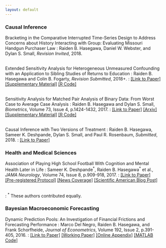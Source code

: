 ```yaml
---
layout: default
---
```


### Causal Inference
Bracketing in the Comparative Interrupted Time-Series Design to Address Concerns about History Interacting with Group: Evaluating Missouri Handgun Purchaser Law
: Raiden B. Hasegawa, Daniel W. Webster, and Dylan S. Small, *Revision Invited*, 2018.
<br><br>

Extended Sensitivity Analysis for Heterogeneous Unmeasured Confounding with an Application to Sibling Studies of Returns to Education
: Raiden B. Hasegawa and Colin B. Fogarty, *Revision Submitted*, 2018+.
: [\[Link to Paper\]](https://arxiv.org/abs/1711.05570)
[\[Supplementary Material\]](../assets/extended-paper/supplemental_extended_sensitivity_rev1.pdf)
[\[R Code\]](../assets/extended-paper/code_rev1.zip)
<br><br>

Sensitivity Analysis for Matched Pair Analysis of Binary Data: From Worst Case to Average Case Analysis
: Raiden B. Hasegawa and Dylan S. Small, *Biometrics*, Volume 73, Issue 4, p.1424-1432, 2017.
: [\[Link to Paper\]](http://onlinelibrary.wiley.com/doi/10.1111/biom.12688/abstract)  [\[Arxiv\]](https://arxiv.org/abs/1707.09549)  [\[Supplementary Material\]](../assets/avgcase-paper/avgSensAnalysis_webAppendix.pdf)  [\[R Code\]](../assets/avgcase-paper/avgSensAnalysis_Rcode.R)
<br><br>

Causal Inference with Two Versions of Treatment
: Raiden B. Hasegawa, Sameer K. Deshpande, Dylan S. Small, and Paul R. Rosenbaum, *Submitted*, 2018.
: [\[Link to Paper\]](https://arxiv.org/abs/1705.03918)

### Health and Medical Sciences

Association of Playing High School Football With Cognition and Mental Health Later in Life
: Sameer K. Deshpande<sup>\*</sup>, Raiden B. Hasegawa<sup>\*</sup> et al., *JAMA Neurology*, Volume 74, Issue 8, p.909-918, 2017.
: [\[Link to Paper\]](http://jamanetwork.com/journals/jamaneurology/article-abstract/2635831)  [\[Pre-registered Protocol\]](https://arxiv.org/abs/1607.01756)  [\[News Coverage\]](https://www.theverge.com/2017/7/3/15913454/high-school-football-concussion-health-chronic-traumatic-encephalopathy)  [\[Scientific American Blog Post\]](https://blogs.scientificamerican.com/observations/head-trauma-in-high-school-football-may-be-more-complicated-than-we-thought/)
<br><br>

: <sup>\*</sup> These authors contributed equally.

### Bayesian Macroeconomic Forecasting

Dynamic Prediction Pools: An Investigation of Financial Frictions and Forecasting Performance
: Marco Del Negro, Raiden B. Hasegawa, and Frank Schorfheide, *Journal of Econometrics*, Volume 192, Issue 2, p.391-405, 2016.
: [\[Link to Paper\]](http://www.sciencedirect.com/science/article/pii/S0304407616300094)  [\[Working Paper\]](../assets/pools-paper/pools_paper_joe_20151119.pdf)  [\[Online Appendix\]](../assets/pools-paper/pools_onlineappendix_joe_20151119.pdf)  [\[MATLAB Code\]](../assets/pools-paper/code_and_data_0.zip)
